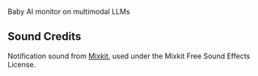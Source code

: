 Baby AI monitor on multimodal LLMs


## Sound Credits
Notification sound from [Mixkit](https://mixkit.co/), used under the Mixkit Free Sound Effects License.
